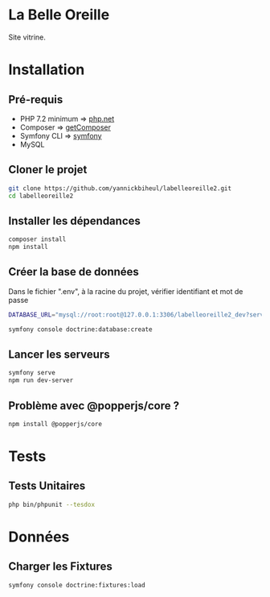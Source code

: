 # La Belle Oreille
Site vitrine.

# Installation
## Pré-requis
* PHP 7.2 minimum => [php.net](https://www.php.net/downloads)
* Composer => [getComposer](https://getcomposer.org/download/)
* Symfony CLI => [symfony](https://symfony.com/download)
* MySQL

## Cloner le projet
```bash
git clone https://github.com/yannickbiheul/labelleoreille2.git
cd labelleoreille2
```
## Installer les dépendances
```bash
composer install
npm install
```
## Créer la base de données
Dans le fichier ".env", à la racine du projet, vérifier identifiant et mot de passe
```bash
DATABASE_URL="mysql://root:root@127.0.0.1:3306/labelleoreille2_dev?serverVersion=5.7"
```
```bash
symfony console doctrine:database:create
```
## Lancer les serveurs
```bash
symfony serve
npm run dev-server
```
## Problème avec @popperjs/core ?
```bash
npm install @popperjs/core
```

# Tests
## Tests Unitaires
```bash
php bin/phpunit --tesdox
```

# Données
## Charger les Fixtures
```bash
symfony console doctrine:fixtures:load
```